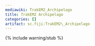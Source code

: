 ```yaml
---
mediawiki: TrakEM2_Archipelago
title: TrakEM2 Archipelago
categories: []
artifact: sc.fiji:TrakEM2\_Archipelago
---
```


{% include warning/stub %}



